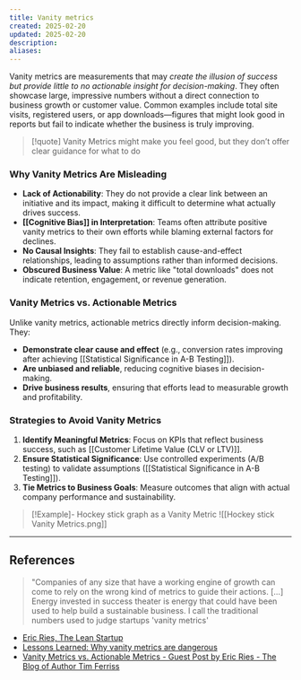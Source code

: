 ```yaml
---
title: Vanity metrics
created: 2025-02-20
updated: 2025-02-20
description: 
aliases: 
---
```

Vanity metrics are measurements that may *create the illusion of success but provide little to no actionable insight for decision-making*. They often showcase large, impressive numbers without a direct connection to business growth or customer value. Common examples include total site visits, registered users, or app downloads—figures that might look good in reports but fail to indicate whether the business is truly improving.

>[!quote]
> Vanity Metrics might make you feel good, but they don’t offer clear guidance for what to do

### Why Vanity Metrics Are Misleading

- **Lack of Actionability**: They do not provide a clear link between an initiative and its impact, making it difficult to determine what actually drives success.
- **[[Cognitive Bias]] in Interpretation**: Teams often attribute positive vanity metrics to their own efforts while blaming external factors for declines.
- **No Causal Insights**: They fail to establish cause-and-effect relationships, leading to assumptions rather than informed decisions.
- **Obscured Business Value**: A metric like "total downloads" does not indicate retention, engagement, or revenue generation.

### Vanity Metrics vs. Actionable Metrics

Unlike vanity metrics, actionable metrics directly inform decision-making. They:

- **Demonstrate clear cause and effect** (e.g., conversion rates improving after achieving [[Statistical Significance in A-B Testing]]).
- **Are unbiased and reliable**, reducing cognitive biases in decision-making.
- **Drive business results**, ensuring that efforts lead to measurable growth and profitability.

### Strategies to Avoid Vanity Metrics

1. **Identify Meaningful Metrics**: Focus on KPIs that reflect business success, such as [[Customer Lifetime Value (CLV or LTV)]].
2. **Ensure Statistical Significance**: Use controlled experiments (A/B testing) to validate assumptions ([[Statistical Significance in A-B Testing]]).
3. **Tie Metrics to Business Goals**: Measure outcomes that align with actual company performance and sustainability.

>[!Example]- Hockey stick graph as a Vanity Metric
> ![[Hockey stick Vanity Metrics.png]]

---
## References
> "Companies of any size that have a working engine of growth can come to rely on the wrong kind of metrics to guide their actions. […] Energy invested in success theater is energy that could have been used to help build a sustainable business. I call the traditional numbers used to judge startups 'vanity metrics'
- [Eric Ries, The Lean Startup](https://www.goodreads.com/book/show/10127019-the-lean-startup)
- [Lessons Learned: Why vanity metrics are dangerous](http://www.startuplessonslearned.com/2009/12/why-vanity-metrics-are-dangerous.html)
- [Vanity Metrics vs. Actionable Metrics - Guest Post by Eric Ries - The Blog of Author Tim Ferriss](https://tim.blog/2009/05/19/vanity-metrics-vs-actionable-metrics/)